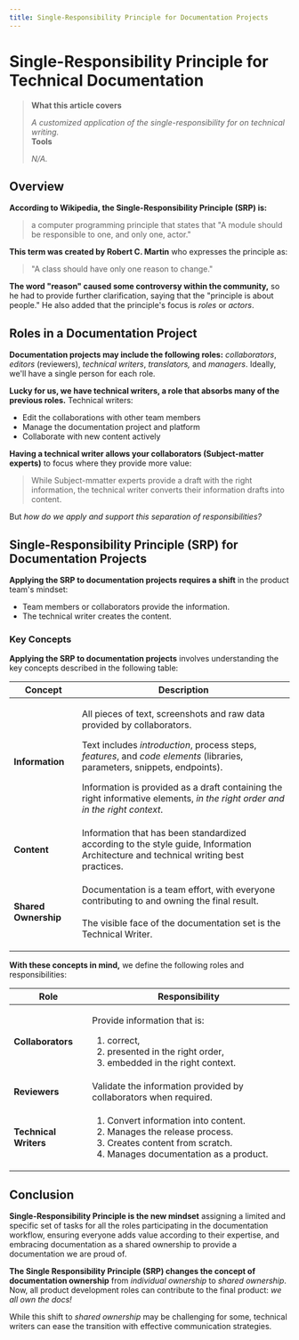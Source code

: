 ```yaml
---
title: Single-Responsibility Principle for Documentation Projects
---
```


# Single-Responsibility Principle for Technical Documentation

> **What this article covers**
>
> _A customized application of the single-responsibility for on technical writing._\
> **Tools**
>
> _N/A._

## Overview

**According to Wikipedia, the Single-Responsibility Principle (SRP) is:**

> a computer programming principle that states that "A module should be responsible to one, and only one, actor."

**This term was created by Robert C. Martin** who expresses the principle as:

> "A class should have only one reason to change."

**The word "reason" caused some controversy within the community,** so he had to provide further clarification, saying that the "principle is about people." He also added that the principle's focus is _roles_ or _actors_.

## Roles in a Documentation Project

**Documentation projects may include the following roles:** _collaborators_, _editors_ (reviewers), _technical writers_, _translators,_ and _managers_. Ideally, we'll have a single person for each role.

**Lucky for us, we have technical writers, a role that absorbs many of the previous roles.** Technical writers:

* Edit the collaborations with other team members
* Manage the documentation project and platform
* Collaborate with new content actively

**Having a technical writer allows your collaborators (Subject-matter experts)** to focus where they provide more value:

> While Subject-mmatter experts provide a draft with the right information, the technical writer converts their information drafts into content.

But _how do we apply and support this separation of responsibilities?_

## Single-Responsibility Principle (SRP) for Documentation Projects

**Applying the SRP to documentation projects requires a shift** in the product team's mindset:

* Team members or collaborators provide the information.
* The technical writer creates the content.

### Key Concepts

**Applying the SRP to documentation projects** involves understanding the key concepts described in the following table:

| Concept              | Description                                                                                                                                                                                                                                                                                                                                                                                            |
| -------------------- | ------------------------------------------------------------------------------------------------------------------------------------------------------------------------------------------------------------------------------------------------------------------------------------------------------------------------------------------------------------------------------------------------------ |
| **Information**      | <p>All pieces of text, screenshots and raw data provided by collaborators. </p><p></p><p>Text includes <em>introduction</em>, process steps, <em>features</em>, and <em>code elements</em> (libraries, parameters, snippets, endpoints).</p><p></p><p>Information is provided as a draft containing the right informative elements, <em>in the right order and</em> <em>in the right context</em>.</p> |
| **Content**          | Information that has been standardized according to the style guide, Information Architecture and technical writing best practices.                                                                                                                                                                                                                                                                    |
| **Shared Ownership** | <p>Documentation is a team effort, with everyone contributing to and owning the final result.<br><br>The visible face of the documentation set is the Technical Writer.</p>                                                                                                                                                                                                                            |

**With these concepts in mind,** we define the following roles and responsibilities:

| Role                  | Responsibility                                                                                                                                                             |
| --------------------- | -------------------------------------------------------------------------------------------------------------------------------------------------------------------------- |
| **Collaborators**     | <p>Provide information that is:</p><ol><li>correct,</li><li>presented in the right order,</li><li>embedded in the right context.</li></ol>                                 |
| **Reviewers**         | Validate the information provided by collaborators when required.                                                                                                          |
| **Technical Writers** | <ol><li>Convert information into content.</li><li>Manages the release process.</li><li>Creates content from scratch.</li><li>Manages documentation as a product.</li></ol> |

## Conclusion

**Single-Responsibility Principle is the new mindset** assigning a limited and specific set of tasks for all the roles participating in the documentation workflow, ensuring everyone adds value according to their expertise, and embracing documentation as a shared ownership to provide a documentation we are proud of.&#x20;

**The Single Responsibility Principle (SRP) changes the concept of documentation ownership** from _individual ownership_ to _shared ownership_. Now, all product development roles can contribute to the final product: _we all own the docs!_&#x20;

While this shift to _shared ownership_ may be challenging for some, technical writers can ease the transition with effective communication strategies.
